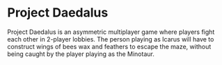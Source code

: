 # Project Daedalus

Project Daedalus is an asymmetric multiplayer game where players fight each other in 2-player lobbies.
The person playing as Icarus will have to construct wings of bees wax and feathers to escape the maze,
without being caught by the player playing as the Minotaur.